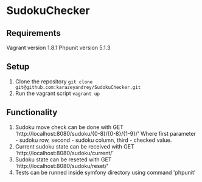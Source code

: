 # SudokuChecker

## Requirements
Vagrant version 1.8.1
Phpunit version 5.1.3

## Setup
1. Clone the repository `git clone git@github.com:karazeyandrey/SudokuChecker.git`
2. Run the vagrant script `vagrant up`

## Functionality
1. Sudoku move check can be done with GET 'http://localhost:8080/sudoku/{0-8}/{0-8}/{1-9}/'
    Where first parameter - sudoku row, second - sudoku column, third - checked value.
2. Current sudoku state can be received with GET 'http://localhost:8080/sudoku/current/'
3. Sudoku state can be reseted with GET 'http://localhost:8080/sudoku/reset/'
4. Tests can be runned inside symfony directory using command 'phpunit'

